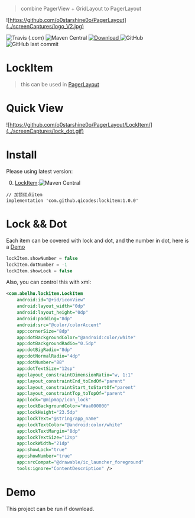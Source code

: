 > combine PagerView + GridLayout to PagerLayout

![https://github.com/o0starshine0o/PagerLayout](../screenCaptures/logo_V2.jpg)

![Travis (.com)](https://img.shields.io/travis/com/o0starshine0o/PagerLayout)
![Maven Central](https://img.shields.io/maven-central/v/com.github.qicodes/lockitem)
[ ![Download](https://api.bintray.com/packages/beijingqicode/maven/LockItem/images/download.svg) ](https://bintray.com/beijingqicode/maven/LockItem/_latestVersion)
![GitHub](https://img.shields.io/github/license/o0starshine0o/PagerLayout)
![GitHub last commit](https://img.shields.io/github/last-commit/o0starshine0o/PagerLayout)

# LockItem

> this can be used in [PagerLayout](https://github.com/o0starshine0o/PagerLayout)

# Quick View

![https://github.com/o0starshine0o/PagerLayout/LockItem/](../screenCaptures/lock_dot.gif)

# Install
Please using latest version:

0. [LockItem](https://github.com/o0starshine0o/PagerLayout/tree/master/LockItem/):![Maven Central](https://img.shields.io/maven-central/v/com.github.qicodes/lockitem)
```
// 加锁红点item
implementation 'com.github.qicodes:lockitem:1.0.0'
```

# Lock && Dot
Each item can be covered with lock and dot, and the number in dot, here is a [Demo](https://github.com/o0starshine0o/PagerLayout/blob/master/app/src/main/java/com/abelhu/SlideAdapter.kt)
```kotlin
lockItem.showNumber = false
lockItem.dotNumber = -1
lockItem.showLock = false
```

Also, you can control this with xml:
```xml
<com.abelhu.lockitem.LockItem
    android:id="@+id/iconView"
    android:layout_width="0dp"
    android:layout_height="0dp"
    android:padding="8dp"
    android:src="@color/colorAccent"
    app:cornerSize="8dp"
    app:dotBackgroundColor="@android:color/white"
    app:dotBackgroundRadio="0.5dp"
    app:dotBigRadio="8dp"
    app:dotNormalRadio="4dp"
    app:dotNumber="88"
    app:dotTextSize="12sp"
    app:layout_constraintDimensionRatio="w, 1:1"
    app:layout_constraintEnd_toEndOf="parent"
    app:layout_constraintStart_toStartOf="parent"
    app:layout_constraintTop_toTopOf="parent"
    app:lock="@mipmap/icon_lock"
    app:lockBackgroundColor="#aa000000"
    app:lockHeight="23.5dp"
    app:lockText="@string/app_name"
    app:lockTextColor="@android:color/white"
    app:lockTextMargin="8dp"
    app:lockTextSize="12sp"
    app:lockWidth="21dp"
    app:showLock="true"
    app:showNumber="true"
    app:srcCompat="@drawable/ic_launcher_foreground"
    tools:ignore="ContentDescription" />
```

# Demo
This project can be run if download.

